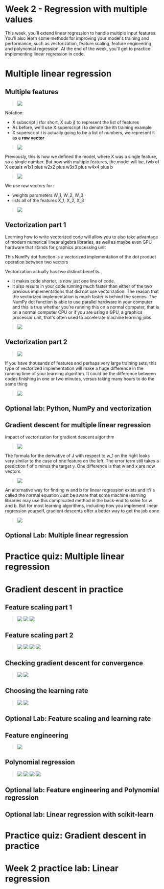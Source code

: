 # Week 2 - Regression with multiple values

This week, you'll extend linear regression to handle multiple input features. You'll also learn some methods for improving your model's training and performance, such as vectorization, feature scaling, feature engineering and polynomial regression. At the end of the week, you'll get to practice implementing linear regression in code.

# Multiple linear regression

## Multiple features

> <img src="./images/w02-01-Multiple_features/img_2023-01-29_07-39-17.png">

Notation: 
- X subscript j (for short, X sub j) to represent the list of features
- As before, we'll use X superscript i to denote the ith training example
- X superscript i is actually going to be a list of numbers, we represent it as a **row vector**

> <img src="./images/w02-01-Multiple_features/img_2023-01-29_07-39-49.png">

Previously, this is how we defined the model, where X was a single feature, so a single number. 
But now with multiple features, the model will be, fwb of X equals w1x1 plus w2x2 plus w3x3 plus w4x4 plus b

> <img src="./images/w02-01-Multiple_features/img_2023-01-29_07-40-13.png">

We use row vectors for :
 - weights parameters W_1, W_2, W_3
 - lists all of the features X_1, X_2, X_3 

> <img src="./images/w02-01-Multiple_features/img_2023-01-29_07-40-44.png">

## Vectorization part 1

Learning how to write vectorized code will allow you to also take advantage of modern numerical linear algebra libraries, as well as maybe even GPU hardware that stands for graphics processing unit

This NumPy dot function is a vectorized implementation of the dot product operation between two vectors

Vectorization actually has two distinct benefits. 
 - it makes code shorter, is now just one line of code. 
 - it also results in your code running much faster than either of the two previous implementations that did not use vectorization. The reason that the vectorized implementation is much faster is behind the scenes. The NumPy dot function is able to use parallel hardware in your computer and this is true whether you're running this on a normal computer, that is on a normal computer CPU or if you are using a GPU, a graphics processor unit, that's often used to accelerate machine learning jobs. 
 
> <img src="./images/w02-02-Vectorization_part_1/img_2023-01-29_07-43-53.png">

## Vectorization part 2

> <img src="./images/w02-03-Vectorization_part_2/img_2023-01-29_07-44-39.png">

If you have thousands of features and perhaps very large training sets, this type of vectorized implementation will make a huge difference in the running time of your learning algorithm. It could be the difference between codes finishing in one or two minutes, versus taking many hours to do the same thing

> <img src="./images/w02-03-Vectorization_part_2/img_2023-01-29_07-45-17.png">

## Optional lab: Python, NumPy and vectorization

## Gradient descent for multiple linear regression

Impact of vectorization for gradient descent algorithm 

> <img src="./images/w02-04-Gradient_descent_for_multiple_linear_regression/img_2023-01-29_07-46-03.png">

The formula for the derivative of J with respect to w_1 on the right looks very similar to the case of one feature on the left. The error term still takes a prediction f of x minus the target y. One difference is that w and x are now vectors. 

> <img src="./images/w02-04-Gradient_descent_for_multiple_linear_regression/img_2023-01-29_07-46-25.png">

An alternative way for finding w and b for linear regression exists and it'i's called the normal equation
Just be aware that some machine learning libraries may use this complicated method in the back-end to solve for w and b. But for most learning algorithms, including how you implement linear regression yourself, gradient descents offer a better way to get the job done

> <img src="./images/w02-04-Gradient_descent_for_multiple_linear_regression/img_2023-01-29_07-46-41.png">

## Optional Lab: Multiple linear regression

# Practice quiz: Multiple linear regression

# Gradient descent in practice

## Feature scaling part 1

> <img src="./images/w02-05-Feature_scaling_part_1/img_2023-01-29_07-47-33.png">
> <img src="./images/w02-05-Feature_scaling_part_1/img_2023-01-29_07-47-43.png">
> <img src="./images/w02-05-Feature_scaling_part_1/img_2023-01-29_07-47-57.png">

## Feature scaling part 2

> <img src="./images/w02-06-Feature_scaling_part_2/img_2023-01-29_07-48-46.png">
> <img src="./images/w02-06-Feature_scaling_part_2/img_2023-01-29_07-49-00.png">
> <img src="./images/w02-06-Feature_scaling_part_2/img_2023-01-29_07-49-20.png">
> <img src="./images/w02-06-Feature_scaling_part_2/img_2023-01-29_07-49-32.png">

## Checking gradient descent for convergence

> <img src="./images/w02-07-Checking_gradient_descent_for_convergence/img_2023-01-29_07-50-05.png">
> <img src="./images/w02-07-Checking_gradient_descent_for_convergence/img_2023-01-29_07-50-24.png">

## Choosing the learning rate

> <img src="./images/w02-08-Choosing_the_learning_rate/img_2023-01-29_07-51-04.png">
> <img src="./images/w02-08-Choosing_the_learning_rate/img_2023-01-29_07-51-15.png">

## Optional Lab: Feature scaling and learning rate

## Feature engineering

> <img src="./images/w02-09-Feature_engineering/img_2023-01-29_07-51-50.png">

## Polynomial regression

> <img src="./images/w02-10-Polynomial_regression/img_2023-01-29_07-53-08.png">
> <img src="./images/w02-10-Polynomial_regression/img_2023-01-29_07-53-44.png">
> <img src="./images/w02-10-Polynomial_regression/img_2023-01-29_07-53-54.png">
> <img src="./images/w02-10-Polynomial_regression/img_2023-01-29_07-54-12.png">

## Optional lab: Feature engineering and Polynomial regression

## Optional lab: Linear regression with scikit-learn

# Practice quiz: Gradient descent in practice

# Week 2 practice lab: Linear regression

